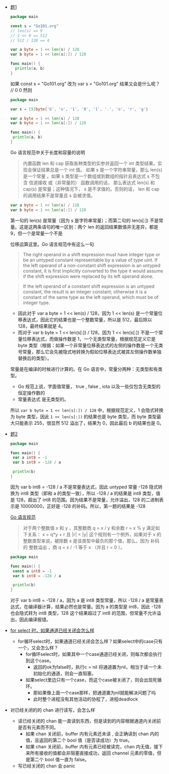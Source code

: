 
- [题1](https://mp.weixin.qq.com/s?__biz=MzAxNzY0NDE3NA==&mid=2247484972&idx=1&sn=3ac2c60f30114bef4a4bdd41fd7638a6&chksm=9be329cdac94a0db447cb48a41b609ef8909d78449d30f530609b35f92d0eda386bac675c67c&scene=21#wechat_redirect)
  ```go
  package main
  
  const s = "Go101.org"
  // len(s) == 9
  // 1 << 9 == 512
  // 512 / 128 == 4
  
  var a byte = 1 << len(s) / 128
  var b byte = 1 << len(s[:]) / 128
  
  func main() {
    println(a, b)
  }
  ```
  如果 const s = "Go101.org” 改为 var s = "Go101.org" 结果又会是什么呢？ // 0 0 
  然则
   ```go
   package main
   
   var s = [9]byte{'G', 'o', '1', '0', '1', '.', 'o', 'r', 'g'}
   
   var a byte = 1 << len(s) / 128
   var b byte = 1 << len(s[:]) / 128
   
   func main() {
    println(a, b)
   }
   ```
  Go 语言规范中关于长度和容量的说明
   > 内置函数 len 和 cap 获取各种类型的实参并返回一个 int 类型结果。实现会保证结果总是一个 int 值。
   如果 s 是一个字符串常量，那么 len(s) 是一个常量 。如果 s 类型是一个数组或到数组的指针且表达式 s 不包含 信道接收 或（非常量的） 函数调用的话， 那么表达式 len(s) 和 cap(s) 是常量；这种情况下， s 是不求值的。否则的话， len 和 cap 的调用结果不是常量且 s 会被求值。

  ```go
  var a byte = 1 << len(s) / 128
  var b byte = 1 << len(s[:]) / 128
  ```
  第一句的 len(s) 是常量（因为 s 是字符串常量）；而第二句的 len(s[:]) 不是常量。这是这两条语句的唯一区别：两个 len 的返回结果数值并无差异，都是 9，但一个是常量一个不是

  位移运算这里。Go 语言规范中有这么一句
  > The right operand in a shift expression must have integer type or be an untyped constant representable by a value of type uint. If the left operand of a non-constant shift expression is an untyped constant, it is first implicitly converted to the type it would assume if the shift expression were replaced by its left operand alone.
  
  > If the left operand of a constant shift expression is an untyped constant, the result is an integer constant; otherwise it is a constant of the same type as the left operand, which must be of integer type.
  
  - 因此对于 var a byte = 1 << len(s) / 128，因为 1 << len(s) 是一个常量位移表达式，因此它的结果也是一个整数常量，所以是 512，最后除以 128，最终结果就是 4。
  - 而对于 var b byte = 1 << len(s[:]) / 128，因为 1 << len(s[:]) 不是一个常量位移表达式，而做操作数是 1，一个无类型常量，根据规范定义它是 byte 类型（根据：如果一个非常量位移表达式的左侧的操作数是一个无类号常量，那么它会先被隐式地转换为假如位移表达式被其左侧操作数单独替换后的类型）。

  常量是在编译的时候进行计算的。在 Go 语言中，常量分两种：无类型和有类型。
  - Go 规范上说，字面值常量， true , false , iota 以及一些仅包含无类型的恒定操作数的 
  - 常量表达式 是无类型的。
    
  所以 `var b byte = 1 << len(s[:]) / 128` 中，根据规范定义，1 会隐式转换为 byte 类型，因此 `1 << len(s[:])` 的结果也是 byte 类型，而 byte 类型最大只能表示 255，很显然 512 溢出了，结果为 0，因此最后 b 的结果也是 0。

- [题2](https://mp.weixin.qq.com/s?__biz=MzAxNzY0NDE3NA==&mid=2247485015&idx=1&sn=4582ca64df8cba44a686ea83299306c9&chksm=9be329b6ac94a0a01fea76c93592ad280805a14cbc4d4227a78aa69c1f347fa583b0aa88d745&cur_album_id=1468728629806153729&scene=189#wechat_redirect)
  ```go
  package main
  
  func main() {
   var a int8 = -1
   var b int8 = -128 / a
  
   println(b)
  }
  ```
  因为 var b int8 = -128 / a 不是常量表达式，因此 untyped 常量 -128 隐式转换为 int8 类型（即和 a 的类型一致），所以 -128 / a 的结果是 int8 类型，值是 128，超出了 int8 的范围。因为结果不是常量，允许溢出，128 的二进制表示是 10000000，正好是 -128 的补码。所以，第一题的结果是 -128

  [Go 语言规范](https://hao.studygolang.com/golang_spec.html#id327)
  > 对于两个整数值 x 和 y ，其整数商 q = x / y 和余数 r = x % y 满足如下关系：
  > x = q*y + r 且 |r| < |y|
    这个规则有一个例外，如果对于 x 的整数类型来说，被除数 x 是该类型中最负的那个值，那么，因为 补码 的 整数溢出 ，商 q = x / -1 等于 x （并且 r = 0 ）。
  ```go
  package main
  
  func main() {
   const a int8 = -1
   var b int8 = -128 / a
  
   println(b)
  }
  ```
  对于 var b int8 = -128 / a，因为 a 是 int8 类型常量，所以 -128 / a 是常量表达式，在编译器计算，结果必然也是常量。因为 a 的类型是 int8，因此 -128 也会隐式转为 int8 类型，128 这个结果超过了 int8 的范围，但常量不允许溢出，因此编译报错。

- [for select 时，如果通道已经关闭会怎么样](https://mp.weixin.qq.com/s/59qdNpqOzMXWY_jUOddNow)
  - for循环select时，如果通道已经关闭会怎么样？如果select中的case只有一个，又会怎么样？
    - for循环select时，如果其中一个case通道已经关闭，则每次都会执行到这个case。
      - 返回的ok为false时，执行c = nil 将通道置为nil，相当于读一个未初始化的通道，则会一直阻塞。
    - 如果select里边只有一个case，而这个case被关闭了，则会出现死循环。
      - 那如果像上面一个case那样，把通道置为nil就能解决问题了吗
      - 此时整个进程没有其他活动的协程了，进程deadlock
- 对已经关闭的的 chan 进行读写，会怎么样
  - 读已经关闭的 chan 能一直读到东西，但是读到的内容根据通道内关闭前是否有元素而不同。
    - 如果 chan 关闭前，buffer 内有元素还未读 , 会正确读到 chan 内的值，且返回的第二个 bool 值（是否读成功）为 true。
    - 如果 chan 关闭前，buffer 内有元素已经被读完，chan 内无值，接下来所有接收的值都会非阻塞直接成功，返回 channel 元素的零值，但是第二个 bool 值一直为 false。
  - 写已经关闭的 chan 会 panic






